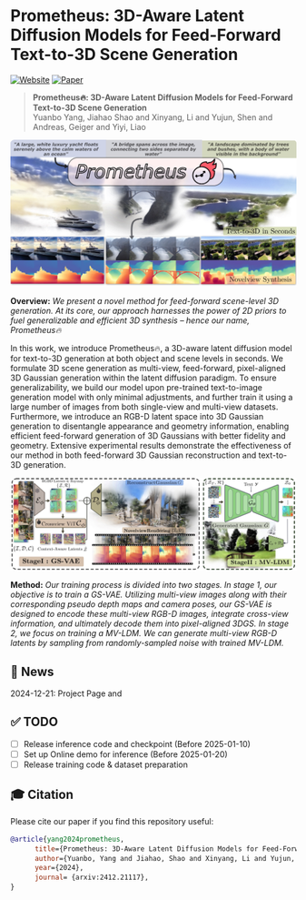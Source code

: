 # Prometheus: 3D-Aware Latent Diffusion Models for Feed-Forward Text-to-3D Scene Generation

<!-- 
[Jiahao Shao*](https://jhaoshao.github.io/), Yuanbo Yang*, Hongyu Zhou, [Youmin Zhang](https://youmi-zym.github.io/),  [Yujun Shen](https://shenyujun.github.io/), [Vitor Guizilini](https://vitorguizilini.github.io/), [Yue Wang](https://yuewang.xyz/), [Matteo Poggi](https://mattpoggi.github.io/), [Yiyi Liao](https://yiyiliao.github.io/ ) -->

[![Website](https://img.shields.io/website?url=https%3A%2F%2Fjhaoshao.github.io%2FChronoDepth%2F&up_message=ChronoDepth&up_color=blue&style=flat&logo=timescale&logoColor=%23FFDC0F)](https://freemty.github.io/project-prometheus/) [![Paper](https://img.shields.io/badge/arXiv-PDF-b31b1b)](https://arxiv.org/pdf/2412.21117)

 <!-- [![Hugging Face Space](https://img.shields.io/badge/🤗%20Hugging%20Face-Space-yellow)](https://huggingface.co/spaces/jhshao/ChronoDepth)
[![Hugging Face Model](https://img.shields.io/badge/🤗%20Hugging%20Face-Model-green)](https://huggingface.co/jhshao/ChronoDepth-v1) -->
> **Prometheus🔥: 3D-Aware Latent Diffusion Models for Feed-Forward Text-to-3D Scene Generation** <br>
> Yuanbo Yang, Jiahao Shao and Xinyang, Li and Yujun, Shen and Andreas, Geiger and Yiyi, Liao <br>

<img src="./docs/assets/teaser_p1.jpg"/>

**Overview:** *We present a novel method for feed-forward scene-level 3D generation. At its core, our approach harnesses the power of 2D priors to fuel generalizable and efficient 3D synthesis – hence our name, Prometheus🔥*


In this work, we introduce Prometheus🔥, a 3D-aware latent diffusion model for text-to-3D generation at both object and scene levels in seconds. We formulate 3D scene generation as multi-view, feed-forward, pixel-aligned 3D Gaussian generation within the latent diffusion paradigm. To ensure generalizability, we build our model upon pre-trained text-to-image generation model with only minimal adjustments, and further train it using a large number of images from both single-view and multi-view datasets. Furthermore, we introduce an RGB-D latent space into 3D Gaussian generation to disentangle appearance and geometry information, enabling efficient feed-forward generation of 3D Gaussians with better fidelity and geometry. Extensive experimental results demonstrate the effectiveness of our method in both feed-forward 3D Gaussian reconstruction and text-to-3D generation.

<img src="./docs/assets/method.jpg"/>

**Method:** *Our training process is divided into two stages. In stage 1, our objective is to train a GS-VAE. Utilizing multi-view images along with their corresponding pseudo depth maps and camera poses, our GS-VAE is designed to encode these multi-view RGB-D images, integrate cross-view information, and ultimately decode them into pixel-aligned 3DGS. In stage 2, we focus on training a MV-LDM. We can generate multi-view RGB-D latents by sampling from randomly-sampled noise with trained MV-LDM.*


## 📢 News
2024-12-21: Project Page and 


## ✅ TODO
- [ ] Release inference code and checkpoint (Before 2025-01-10)
- [ ] Set up Online demo for inference (Before 2025-01-20)
- [ ] Release training code & dataset preparation

## 🎓 Citation

Please cite our paper if you find this repository useful:

```bibtex
@article{yang2024prometheus,
      title={Prometheus: 3D-Aware Latent Diffusion Models for Feed-Forward Text-to-3D Scene Generation}, 
      author={Yuanbo, Yang and Jiahao, Shao and Xinyang, Li and Yujun, Shen and Andreas, Geiger and Yiyi, Liao},
      year={2024},
      journal= {arxiv:2412.21117},
}
```